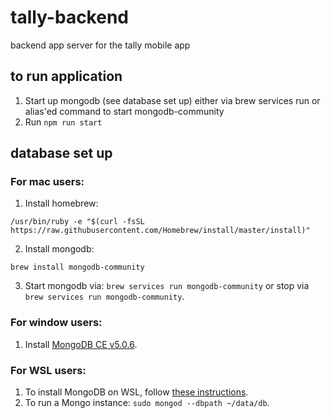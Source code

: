 # tally-backend
backend app server for the tally mobile app

## to run application
1. Start up mongodb (see database set up) either via brew services run or alias'ed command to start mongodb-community
2. Run `npm run start`

## database set up
### For mac users:
1. Install homebrew:
```
/usr/bin/ruby -e "$(curl -fsSL https://raw.githubusercontent.com/Homebrew/install/master/install)"
```
2. Install mongodb:
```
brew install mongodb-community
```
3. Start mongodb via: `brew services run mongodb-community` or stop via `brew services run mongodb-community`.

### For window users:
1. Install [MongoDB CE v5.0.6](https://www.mongodb.com/try/download/community).

### For WSL users:
1. To install MongoDB on WSL, follow [these instructions](https://docs.microsoft.com/en-us/windows/wsl/tutorials/wsl-database#install-mongodb).
2. To run a Mongo instance: `sudo mongod --dbpath ~/data/db`.
